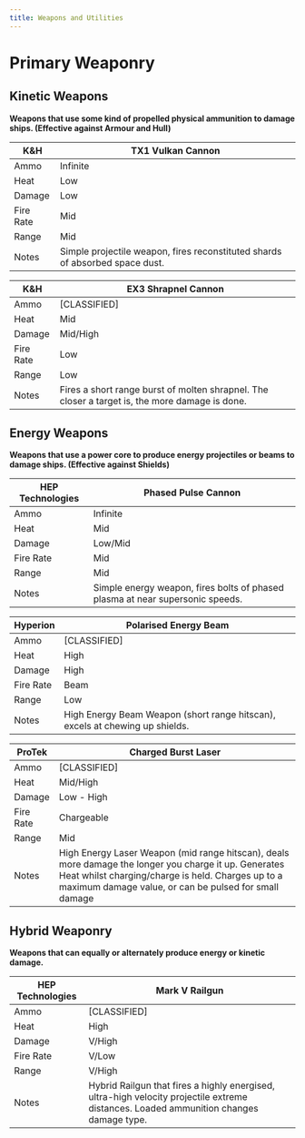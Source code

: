 ```yaml
---
title: Weapons and Utilities
---
```

# Primary Weaponry
## Kinetic Weapons
**Weapons that use some kind of propelled physical ammunition to damage ships. (Effective against Armour and Hull)**

| K&H | TX1 Vulkan Cannon |
| -|- |
| Ammo | Infinite |
| Heat | Low |
| Damage | Low |
| Fire Rate | Mid |
| Range | Mid |
| Notes | Simple projectile weapon, fires reconstituted shards of absorbed space dust. |

| K&H | EX3 Shrapnel Cannon |
| -|- |
| Ammo | [CLASSIFIED] |
| Heat | Mid |
| Damage | Mid/High |
| Fire Rate | Low |
| Range | Low |
| Notes | Fires a short range burst of molten shrapnel. The closer a target is, the more damage is done. |

## Energy Weapons
**Weapons that use a power core to produce energy projectiles or beams to damage ships. (Effective against Shields)**

| HEP Technologies | Phased Pulse Cannon |
| -|- |
| Ammo | Infinite |
| Heat | Mid |
| Damage | Low/Mid |
| Fire Rate | Mid |
| Range | Mid |
| Notes | Simple energy weapon, fires bolts of phased plasma at near supersonic speeds. |

| Hyperion | Polarised Energy Beam |
| -|- |
| Ammo | [CLASSIFIED] |
| Heat | High |
| Damage | High |
| Fire Rate | Beam |
| Range | Low |
| Notes | High Energy Beam Weapon (short range hitscan), excels at chewing up shields. |

| ProTek | Charged Burst Laser |
| -|- |
| Ammo | [CLASSIFIED] |
| Heat | Mid/High |
| Damage | Low - High |
| Fire Rate | Chargeable |
| Range | Mid |
| Notes | High Energy Laser Weapon (mid range hitscan), deals more damage the longer you charge it up.  Generates Heat whilst charging/charge is held.  Charges up to a maximum damage value, or can be pulsed for small damage |

## Hybrid Weaponry
**Weapons that can equally or alternately produce energy or kinetic damage.**

| HEP Technologies | Mark V Railgun |
| -|- |
| Ammo | [CLASSIFIED] |
| Heat | High |
| Damage | V/High |
| Fire Rate | V/Low |
| Range | V/High |
| Notes | Hybrid Railgun that fires a highly energised, ultra-high velocity projectile extreme distances.  Loaded ammunition changes damage type. |




